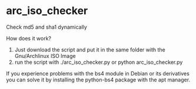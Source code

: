 # arc_iso_checker
Check md5 and sha1 dynamically

How does it work?
1. Just download the script and put it in the same folder with the Gnu/Archlinux ISO Image
2. run the script with ./arc_iso_checker.py or python arc_iso_checker.py

If you experience problems with the bs4 module in Debian or its derivatives you can solve it by installing the python-bs4 package with the apt manager.
